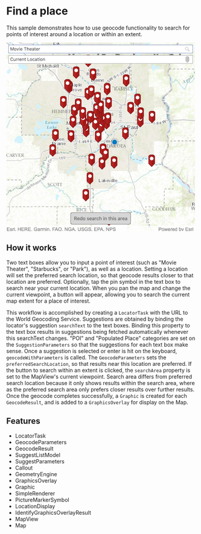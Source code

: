 # Find a place

This sample demonstrates how to use geocode functionality to search for points of interest around a location or within an extent.

![](screenshot.png)

## How it works
Two text boxes allow you to input a point of interest (such as "Movie Theater", "Starbucks", or "Park"), as well as a location. Setting a location will set the preferred search location, so that geocode results closer to that location are preferred. Optionally, tap the pin symbol in the text box to search near your current location. When you pan the map and change the current viewpoint, a button will appear, allowing you to search the current map extent for a place of interest.

This workflow is accomplished by creating a `LocatorTask` with the URL to the World Geocoding Service. Suggestions are obtained by binding the locator's suggestion `searchText` to the text boxes. Binding this property to the text box results in suggestions being fetched automatically whenever this searchText changes. "POI" and "Populated Place" categories are set on the `SuggestionParameters` so that the suggestions for each text box make sense. Once a suggestion is selected or enter is hit on the keyboard, `geocodeWithParameters` is called. The `GeocodeParameters` sets the `preferredSearchLocation`, so that results near this location are preferred. If the button to search within an extent is clicked, the `searchArea` property is set to the MapView's current viewpoint. Search area differs from preferred search location because it only shows results within the search area, where as the preferred search area only prefers closer results over further results. Once the geocode completes successfully, a `Graphic` is created for each `GeocodeResult`, and is added to a `GraphicsOverlay` for display on the Map.

## Features
- LocatorTask
- GeocodeParameters
- GeocodeResult
- SuggestListModel
- SuggestParameters
- Callout
- GeometryEngine
- GraphicsOverlay
- Graphic
- SimpleRenderer
- PictureMarkerSymbol
- LocationDisplay
- IdentifyGraphicsOverlayResult
- MapView
- Map
